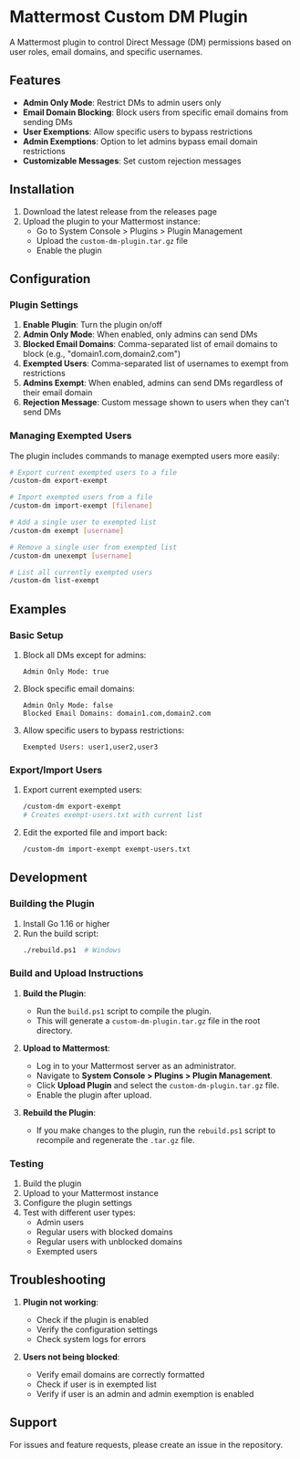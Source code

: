 # Mattermost Custom DM Plugin

A Mattermost plugin to control Direct Message (DM) permissions based on user roles, email domains, and specific usernames.

## Features

- **Admin Only Mode**: Restrict DMs to admin users only
- **Email Domain Blocking**: Block users from specific email domains from sending DMs
- **User Exemptions**: Allow specific users to bypass restrictions
- **Admin Exemptions**: Option to let admins bypass email domain restrictions
- **Customizable Messages**: Set custom rejection messages

## Installation

1. Download the latest release from the releases page
2. Upload the plugin to your Mattermost instance:
   - Go to System Console > Plugins > Plugin Management
   - Upload the `custom-dm-plugin.tar.gz` file
   - Enable the plugin

## Configuration

### Plugin Settings

1. **Enable Plugin**: Turn the plugin on/off
2. **Admin Only Mode**: When enabled, only admins can send DMs
3. **Blocked Email Domains**: Comma-separated list of email domains to block (e.g., "domain1.com,domain2.com")
4. **Exempted Users**: Comma-separated list of usernames to exempt from restrictions
5. **Admins Exempt**: When enabled, admins can send DMs regardless of their email domain
6. **Rejection Message**: Custom message shown to users when they can't send DMs

### Managing Exempted Users

The plugin includes commands to manage exempted users more easily:

```bash
# Export current exempted users to a file
/custom-dm export-exempt

# Import exempted users from a file
/custom-dm import-exempt [filename]

# Add a single user to exempted list
/custom-dm exempt [username]

# Remove a single user from exempted list
/custom-dm unexempt [username]

# List all currently exempted users
/custom-dm list-exempt
```

## Examples

### Basic Setup

1. Block all DMs except for admins:
   ```
   Admin Only Mode: true
   ```

2. Block specific email domains:
   ```
   Admin Only Mode: false
   Blocked Email Domains: domain1.com,domain2.com
   ```

3. Allow specific users to bypass restrictions:
   ```
   Exempted Users: user1,user2,user3
   ```

### Export/Import Users

1. Export current exempted users:
   ```bash
   /custom-dm export-exempt
   # Creates exempt-users.txt with current list
   ```

2. Edit the exported file and import back:
   ```bash
   /custom-dm import-exempt exempt-users.txt
   ```

## Development

### Building the Plugin

1. Install Go 1.16 or higher
2. Run the build script:
   ```bash
   ./rebuild.ps1  # Windows
   ```

### Build and Upload Instructions

1. **Build the Plugin**:
   - Run the `build.ps1` script to compile the plugin.
   - This will generate a `custom-dm-plugin.tar.gz` file in the root directory.

2. **Upload to Mattermost**:
   - Log in to your Mattermost server as an administrator.
   - Navigate to **System Console > Plugins > Plugin Management**.
   - Click **Upload Plugin** and select the `custom-dm-plugin.tar.gz` file.
   - Enable the plugin after upload.

3. **Rebuild the Plugin**:
   - If you make changes to the plugin, run the `rebuild.ps1` script to recompile and regenerate the `.tar.gz` file.

### Testing

1. Build the plugin
2. Upload to your Mattermost instance
3. Configure the plugin settings
4. Test with different user types:
   - Admin users
   - Regular users with blocked domains
   - Regular users with unblocked domains
   - Exempted users

## Troubleshooting

1. **Plugin not working**:
   - Check if the plugin is enabled
   - Verify the configuration settings
   - Check system logs for errors

2. **Users not being blocked**:
   - Verify email domains are correctly formatted
   - Check if user is in exempted list
   - Verify if user is an admin and admin exemption is enabled

## Support

For issues and feature requests, please create an issue in the repository.

